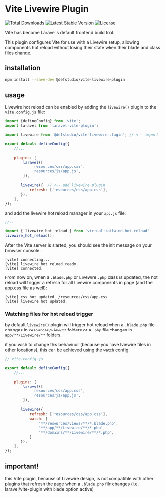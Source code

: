 # Vite Livewire Plugin

<a href="https://www.npmjs.com/package/@defstudio/vite-livewire-plugin"><img src="https://img.shields.io/npm/dt/@defstudio/vite-livewire-plugin" alt="Total Downloads"></a>
<a href="https://www.npmjs.com/package/@defstudio/vite-livewire-plugin"><img src="https://img.shields.io/npm/v/@defstudio/vite-livewire-plugin" alt="Latest Stable Version"></a>
<a href="https://www.npmjs.com/package/@defstudio/vite-livewire-plugin"><img src="https://img.shields.io/npm/l/@defstudio/vite-livewire-plugin" alt="License"></a>

Vite has become Laravel's default frontend build tool.

This plugin configures Vite for use with a Livewire setup, allowing components hot reload without losing their state when their blade and class files change.

## installation

```bash
npm install --save-dev @defstudio/vite-livewire-plugin
```

## usage

Livewire hot reload can be enabled by adding the `livewire()` plugin to the `vite.config.js` file:

```js
import {defineConfig} from 'vite';
import laravel from 'laravel-vite-plugin';

import livewire from '@defstudio/vite-livewire-plugin'; // <-- import

export default defineConfig({
    //...
    
    plugins: [
        laravel([
            'resources/css/app.css',
            'resources/js/app.js',
        ]),
        
       livewire({  // <-- add livewire plugin
           refresh: ['resources/css/app.css'],
       }),
    ],
});
```

and add the livewire hot reload manager in your `app.js` file:

```js
//..

import { livewire_hot_reload } from 'virtual:tailwind-hot-reload'
livewire_hot_reload();
```

After the Vite server is started, you should see the init message on your browser console:

```
[vite] connecting...
[vite] livewire hot reload ready.
[vite] connected.
```

From now on, when a `.blade.php` or Livewire `.php` class is updated, the hot reload will trigger a refresh for all Livewire components in page (and the app.css file as well):

```
[vite] css hot updated: /resources/css/app.css
[vite] livewire hot updated.
```

### Watching files for hot reload trigger

by default `livewire()` plugin will trigger hot reload when a `.blade.php` file changes in `resources/view/**` folders or a  `.php` file changes in `app/**/Livewire/**` folders.

if you wish to change this behaviuor (because you have lviewire files in other locations), this can be achieved using the `watch` config:

```js
// vite.config.js 

export default defineConfig({
    //...
    
    plugins: [
        laravel([
            'resources/css/app.css',
            'resources/js/app.js',
        ]),
        
       livewire({
           refresh: ['resources/css/app.css'],
           watch: [
               '**/resources/views/**/*.blade.php',
               '**/app/**/Livewire/**/*.php',
               '**/domains/**/Livewire/**/*.php',
           ]
       }),
    ],
});
```

## important!

this Vite plugin, because of Livewire design, is not compatible with other plugins that refresh the page when a `.blade.php` file changes (i.e. laravel/vite-plugin with blade option active)
